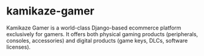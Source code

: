 # kamikaze-gamer
Kamikaze Gamer is a world-class Django-based ecommerce platform exclusively for gamers. It offers both physical gaming products (peripherals, consoles, accessories) and digital products (game keys, DLCs, software licenses).
